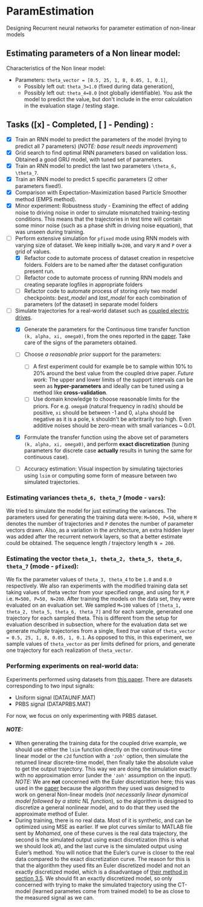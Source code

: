 # ParamEstimation
Designing Recurrent neural networks for parameter estimation of non-linear models

## Estimating parameters of a Non linear model:

Characteristics of the Non linear model:
- Parameters: `theta_vector = [0.5, 25, 1, 8, 0.05, 1, 0.1]`,
  - Possibly left out: `theta_3=1.0` (fixed during data generation),
  - Possibly left out: `theta_4=8.0` (not globally identifiable). You ask the model to predict the value, but don't include in the error calculation in the evaluation stage / testing stage. 
  
## Tasks ([x] - Completed, [ ] - Pending) :
- [x] Train an RNN model to predict the parameters of the model (trying to predict all 7 parameters) (*NOTE: base result needs improvement*)
- [x] Grid search to find optimal RNN parameters based on validation loss. Obtained a good GRU model, with tuned set of parameters.
- [x] Train an RNN model to predict the last two parameters `\theta_6, \theta_7`.
- [x] Train an RNN model to predict 5 specific parameters (2 other parameters fixed!).
- [x] Comparison with Expectation-Maximization based Particle Smoother method (EMPS method).
- [x] Minor experiment: Robustness study - Examining the effect of adding noise to driving noise in order to simulate mismatched training-testing conditions. This means that the trajectories in test time will contain some minor noise (such as a phase shift in driving noise equation), that was unseen during training. 
- [ ] Perform extensive simulation for `pfixed` mode using RNN models with varying size of dataset. We keep initially `N=200`, and vary `M` and `P` over a grid of values. 
  - [x] Refactor code to automate process of dataset creation in respetcive folders. Folders are to be named after the dataset configuration present run.
  - [ ] Refactor code to automate process of running RNN models and creating separate logfiles in appropriate folders
  - [ ] Refactor code to automate process of storing only two model checkpoints: *best_model* and *last_model* for each combination of parameters (of the dataset) in separate model folders
- [ ] Simulate trajectories for a real-world dataset such as [coupled electric drives](https://sites.google.com/view/nonlinear-benchmark/benchmarks/coupled-electric-drives).
  - [x] Generate the parameters for the Continuous time transfer function `(k, alpha, xi, omega0)`, from the ones reported in the [paper](http://www.it.uu.se/research/publications/reports/2017-024/2017-024-nc.pdf). Take care of the signs of the parameters obtained.
  - [ ] Choose *a reasonable prior* support for the parameters: 
    - [ ] A first experiment could for example be to sample within 10% to 20% around the best value from the coupled drive paper. *Future work:* The upper and lower limits of the support intervals can be seen as **hyper-parameters** and ideally can be tuned using a method like **cross-validation**. 
    - [ ] Use domain knowledge to choose reasonable limits for the priors. For e.g. `omega0` (natural frequency in rad/s) should be positive, `xi` should be between -1 and 0, `alpha` should be negative as it is a pole, `k` shouldn't be arbritrarily too high. Even additive noises should be zero-mean with small variances ~ 0.01.
  - [x] Formulate the transfer function using the above set of parameters `(k, alpha, xi, omega0)`, and perform **exact discretization** (tuning parameters for discrete case **actually** results in tuning the same for continuous case). 
  - [ ] Accuracy estimation: Visual inspection by simulating tajectories using `lsim` or computing some form of measure between two simulated trajectories.
  

### Estimating variances `theta_6, theta_7` (mode - `vars`): 
We tried to simulate the model for just estimating the variances. The parameters used for generating the training data were: `M=500, P=50`, where `M` denotes the number of trajectories and `P` denotes the number of parameter vectors drawn. Also, as a variation in the architecture, an extra hidden layer was added after the recurrent network layers, so that a better estimate could be obtained. The sequence length / trajectory length `N = 200`.

### Estimating the vector `theta_1, theta_2, theta_5, theta_6, theta_7` (mode - `pfixed`):
We fix the parameter values of `theta_3, theta_4` to be `1.0` and `8.0` respectively. We also ran experiments with the modified training data set taking values of theta vector from your specified range, and using for `M`, `P` i.e. `M=500, P=50, N=200`. After training the models on the data set, they were evaluated on an evaluation set. We sampled `M=100` values of `[theta_1, theta_2, theta_5, theta_6, theta_7]` and for each sample, generated one trajectory for each sampled theta. This is different from the setup for evaluation described in subsection, where for the evaluation data set we generate multiple trajectories from a single, fixed *true* value of `theta_vector = 0.5, 25, 1, 8, 0.05, 1, 0.1`. As opposed to this, in this experiment, we sample values of `theta_vector` as per limits defined for priors, and generate one trajectory for each realization of  `theta_vector`.

### Performing experiments on real-world data:
Experiments performed using datasets from [this paper](http://www.it.uu.se/research/publications/reports/2017-024/2017-024-nc.pdf). There are datasets corresponding to two input signals: 
  - Uniform signal (DATAUNIF.MAT)
  - PRBS signal (DATAPRBS.MAT)

For now, we focus on only experimenting with PRBS dataset.
#### *NOTE:* 
- When generating the training data for the coupled drive example, we should use either the `lsim` function directly on the continuous-time linear model or the `c2d` function with a `'zoh'` option, then simulate the returned linear discrete-time model, then finally take the absolute value to get the output trajectory. This way we are doing the simulation exactly with no approximation error (under the `'zoh'` assumption on the input). *NOTE:* We are **not** concerned with the Euler discretization here; this was used in the [paper](http://www.it.uu.se/research/publications/reports/2017-024/2017-024-nc.pdf) because the algorithm they used was designed to work on general Non-linear models (*not necessarily linear dynamical model followed by a static NL function*), so the algorithm is designed to discretize a general nonlinear model, and to do that they used the approximate method of Euler.
-  During training, there is no real data. Most of it is synthetic, and can be optimized using MSE as earlier. If we plot curves similar to MATLAB file sent by *Mohamed*, one of these curves is the real data trajectory, the second is the simulated output using exact discretization (this is what we should look at), and the last curve is the simulated output using Euler’s method. You will notice that the Euler’s curve is closer to the real data compared to the exact discretization curve. The reason for this is that the algorithm they used fits an Euler discretized model and not an exactly discretized model, which is a disadvantage of [their method in section 3.5](http://www.it.uu.se/research/publications/reports/2017-024/2017-024-nc.pdf). We should fit an exactly discretized model, so only concerned with trying to make the simulated trajectory using the CT-model (learned parametes come from trained model) to be as close to the measured signal as we can. 
